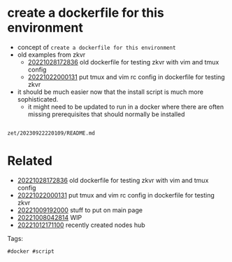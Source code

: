 # create a dockerfile for this environment

- concept of `create a dockerfile for this environment`
- old examples from zkvr
  - [20221028172836](/zet/20221028172836/README.md) old dockerfile for testing zkvr with vim and tmux config
  - [20221022000131](/zet/20221022000131/README.md) put tmux and vim rc config in dockerfile for testing zkvr
- it should be much easier now that the install script is much more sophisticated.
  - it might need to be updated to run in a docker where there are often missing prerequisites that should normally be installed

```
```

` zet/20230922220109/README.md `

# Related

- [20221028172836](/zet/20221028172836/README.md) old dockerfile for testing zkvr with vim and tmux config
- [20221022000131](/zet/20221022000131/README.md) put tmux and vim rc config in dockerfile for testing zkvr
- [20221009192000](/zet/20221009192000/README.md) stuff to put on main page
- [20221008042814](/zet/20221008042814/README.md) WIP
- [20221012171100](/zet/20221012171100/README.md) recently created nodes hub

Tags:

    #docker #script
